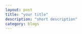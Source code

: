 ```yaml
---
layout: post
title: "your title"
description: "short description"
category: blogs
---
```






[Yange]:    http://camscofie.github.io  "Yange"
